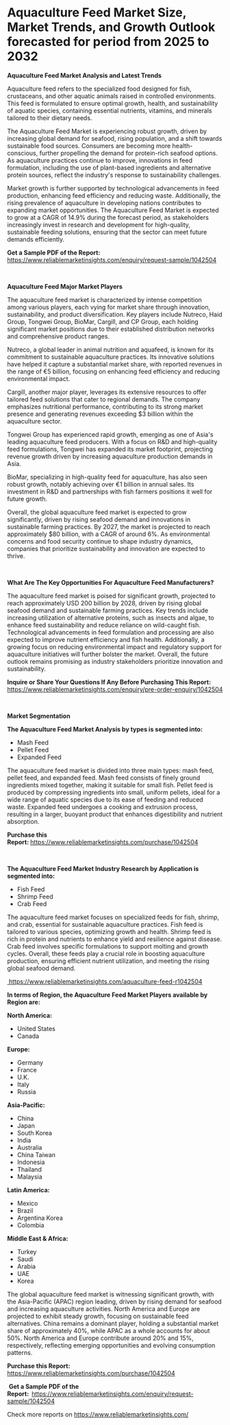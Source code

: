 <p><h1>Aquaculture Feed Market Size, Market Trends, and Growth Outlook forecasted for period from 2025 to 2032</h1></p><p><strong>Aquaculture Feed Market Analysis and Latest Trends</strong></p>
<p><p>Aquaculture feed refers to the specialized food designed for fish, crustaceans, and other aquatic animals raised in controlled environments. This feed is formulated to ensure optimal growth, health, and sustainability of aquatic species, containing essential nutrients, vitamins, and minerals tailored to their dietary needs.</p><p>The Aquaculture Feed Market is experiencing robust growth, driven by increasing global demand for seafood, rising population, and a shift towards sustainable food sources. Consumers are becoming more health-conscious, further propelling the demand for protein-rich seafood options. As aquaculture practices continue to improve, innovations in feed formulation, including the use of plant-based ingredients and alternative protein sources, reflect the industry's response to sustainability challenges.</p><p>Market growth is further supported by technological advancements in feed production, enhancing feed efficiency and reducing waste. Additionally, the rising prevalence of aquaculture in developing nations contributes to expanding market opportunities. The Aquaculture Feed Market is expected to grow at a CAGR of 14.9% during the forecast period, as stakeholders increasingly invest in research and development for high-quality, sustainable feeding solutions, ensuring that the sector can meet future demands efficiently.</p></p>
<p><strong>Get a Sample PDF of the Report:&nbsp;</strong> <a href="https://www.reliablemarketinsights.com/enquiry/request-sample/1042504?utm_campaign=3295&utm_medium=2&utm_source=Github&utm_content=ia&utm_term=30032025&utm_id=aquaculture-feed">https://www.reliablemarketinsights.com/enquiry/request-sample/1042504</a></p>
<p>&nbsp;</p>
<p><strong>Aquaculture Feed Major Market Players</strong></p>
<p><p>The aquaculture feed market is characterized by intense competition among various players, each vying for market share through innovation, sustainability, and product diversification. Key players include Nutreco, Haid Group, Tongwei Group, BioMar, Cargill, and CP Group, each holding significant market positions due to their established distribution networks and comprehensive product ranges.</p><p>Nutreco, a global leader in animal nutrition and aquafeed, is known for its commitment to sustainable aquaculture practices. Its innovative solutions have helped it capture a substantial market share, with reported revenues in the range of €5 billion, focusing on enhancing feed efficiency and reducing environmental impact.</p><p>Cargill, another major player, leverages its extensive resources to offer tailored feed solutions that cater to regional demands. The company emphasizes nutritional performance, contributing to its strong market presence and generating revenues exceeding $3 billion within the aquaculture sector.</p><p>Tongwei Group has experienced rapid growth, emerging as one of Asia's leading aquaculture feed producers. With a focus on R&D and high-quality feed formulations, Tongwei has expanded its market footprint, projecting revenue growth driven by increasing aquaculture production demands in Asia.</p><p>BioMar, specializing in high-quality feed for aquaculture, has also seen robust growth, notably achieving over €1 billion in annual sales. Its investment in R&D and partnerships with fish farmers positions it well for future growth.</p><p>Overall, the global aquaculture feed market is expected to grow significantly, driven by rising seafood demand and innovations in sustainable farming practices. By 2027, the market is projected to reach approximately $80 billion, with a CAGR of around 6%. As environmental concerns and food security continue to shape industry dynamics, companies that prioritize sustainability and innovation are expected to thrive.</p></p>
<p>&nbsp;</p>
<p><strong>What Are The Key Opportunities For Aquaculture Feed Manufacturers?</strong></p>
<p><p>The aquaculture feed market is poised for significant growth, projected to reach approximately USD 200 billion by 2028, driven by rising global seafood demand and sustainable farming practices. Key trends include increasing utilization of alternative proteins, such as insects and algae, to enhance feed sustainability and reduce reliance on wild-caught fish. Technological advancements in feed formulation and processing are also expected to improve nutrient efficiency and fish health. Additionally, a growing focus on reducing environmental impact and regulatory support for aquaculture initiatives will further bolster the market. Overall, the future outlook remains promising as industry stakeholders prioritize innovation and sustainability.</p></p>
<p><strong>Inquire or Share Your Questions If Any Before Purchasing This Report:</strong> <a href="https://www.reliablemarketinsights.com/enquiry/pre-order-enquiry/1042504?utm_campaign=3295&utm_medium=2&utm_source=Github&utm_content=ia&utm_term=30032025&utm_id=aquaculture-feed">https://www.reliablemarketinsights.com/enquiry/pre-order-enquiry/1042504</a></p>
<p>&nbsp;</p>
<p><strong>Market Segmentation</strong></p>
<p><strong>The Aquaculture Feed Market Analysis by types is segmented into:</strong></p>
<p><ul><li>Mash Feed</li><li>Pellet Feed</li><li>Expanded Feed</li></ul></p>
<p><p>The aquaculture feed market is divided into three main types: mash feed, pellet feed, and expanded feed. Mash feed consists of finely ground ingredients mixed together, making it suitable for small fish. Pellet feed is produced by compressing ingredients into small, uniform pellets, ideal for a wide range of aquatic species due to its ease of feeding and reduced waste. Expanded feed undergoes a cooking and extrusion process, resulting in a larger, buoyant product that enhances digestibility and nutrient absorption.</p></p>
<p><strong>Purchase this Report:&nbsp;</strong><a href="https://www.reliablemarketinsights.com/purchase/1042504?utm_campaign=3295&utm_medium=2&utm_source=Github&utm_content=ia&utm_term=30032025&utm_id=aquaculture-feed">https://www.reliablemarketinsights.com/purchase/1042504</a></p>
<p>&nbsp;</p>
<p><strong>The Aquaculture Feed Market Industry Research by Application is segmented into:</strong></p>
<p><ul><li>Fish Feed</li><li>Shrimp Feed</li><li>Crab Feed</li></ul></p>
<p><p>The aquaculture feed market focuses on specialized feeds for fish, shrimp, and crab, essential for sustainable aquaculture practices. Fish feed is tailored to various species, optimizing growth and health. Shrimp feed is rich in protein and nutrients to enhance yield and resilience against disease. Crab feed involves specific formulations to support molting and growth cycles. Overall, these feeds play a crucial role in boosting aquaculture production, ensuring efficient nutrient utilization, and meeting the rising global seafood demand.</p></p>
<p><a href="https://www.reliablemarketinsights.com/aquaculture-feed-r1042504?utm_campaign=3295&utm_medium=2&utm_source=Github&utm_content=ia&utm_term=30032025&utm_id=aquaculture-feed">&nbsp;https://www.reliablemarketinsights.com/aquaculture-feed-r1042504</a></p>
<p><strong>In terms of Region, the Aquaculture Feed Market Players available by Region are:</strong></p>
<p>
    <p> <strong> North America: </strong>
        <ul>
            <li>United States</li>
            <li>Canada</li>
        </ul>
        </p> 
    <p> <strong> Europe: </strong>
        <ul>
            <li>Germany</li>
            <li>France</li>
            <li>U.K.</li>
            <li>Italy</li>
            <li>Russia</li>
        </ul>
        </p> 
    <p> <strong> Asia-Pacific: </strong>
        <ul>
            <li>China</li>
            <li>Japan</li>
            <li>South Korea</li>
            <li>India</li>
            <li>Australia</li>
            <li>China Taiwan</li>
            <li>Indonesia</li>
            <li>Thailand</li>
            <li>Malaysia</li>
        </ul>
        </p> 
    <p> <strong> Latin America: </strong>
        <ul>
            <li>Mexico</li>
            <li>Brazil</li>
            <li>Argentina Korea</li>
            <li>Colombia</li>
        </ul>
        </p> 
    <p> <strong> Middle East & Africa: </strong>
        <ul>
            <li>Turkey</li>
            <li>Saudi</li>
            <li>Arabia</li>
            <li>UAE</li>
            <li>Korea</li>
        </ul>
    </p>
    </p>
<p><p>The global aquaculture feed market is witnessing significant growth, with the Asia-Pacific (APAC) region leading, driven by rising demand for seafood and increasing aquaculture activities. North America and Europe are projected to exhibit steady growth, focusing on sustainable feed alternatives. China remains a dominant player, holding a substantial market share of approximately 40%, while APAC as a whole accounts for about 50%. North America and Europe contribute around 20% and 15%, respectively, reflecting emerging opportunities and evolving consumption patterns.</p></p>
<p><strong>Purchase this Report: </strong><a href="https://www.reliablemarketinsights.com/purchase/1042504?utm_campaign=3295&utm_medium=2&utm_source=Github&utm_content=ia&utm_term=30032025&utm_id=aquaculture-feed">https://www.reliablemarketinsights.com/purchase/1042504</a></p>
<p>&nbsp;<strong>Get a Sample PDF of the Report:&nbsp;&nbsp;</strong><a href="https://www.reliablemarketinsights.com/enquiry/request-sample/1042504?utm_campaign=3295&utm_medium=2&utm_source=Github&utm_content=ia&utm_term=30032025&utm_id=aquaculture-feed">https://www.reliablemarketinsights.com/enquiry/request-sample/1042504</a></p>
<p><strong></strong></p>
<p>Check more reports on <a href="https://www.reliablemarketinsights.com/?utm_campaign=3295&utm_medium=2&utm_source=Github&utm_content=ia&utm_term=30032025&utm_id=aquaculture-feed">https://www.reliablemarketinsights.com/</a></p>